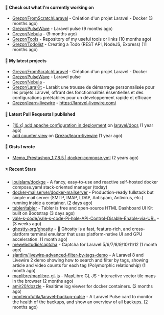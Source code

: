 #### 👷 Check out what I'm currently working on

- [Grezor/FromScratchLaravel](https://github.com/Grezor/FromScratchLaravel) - Création d&#39;un projet Laravel - Docker (3 months ago)
- [Grezor/PulseWave](https://github.com/Grezor/PulseWave) - Laravel pulse (9 months ago)
- [Grezor/Nebula](https://github.com/Grezor/Nebula) -  (9 months ago)
- [Grezor/Tools](https://github.com/Grezor/Tools) - Repository of my useful tools or links (10 months ago)
- [Grezor/Todolist](https://github.com/Grezor/Todolist) - Creating a Todo (REST API, NodeJS, Express) (11 months ago)

#### 🌱 My latest projects

- [Grezor/FromScratchLaravel](https://github.com/Grezor/FromScratchLaravel) - Création d&#39;un projet Laravel - Docker
- [Grezor/PulseWave](https://github.com/Grezor/PulseWave) - Laravel pulse
- [Grezor/Nebula](https://github.com/Grezor/Nebula) - 
- [Grezor/LaraKit](https://github.com/Grezor/LaraKit) - Larakit une trousse de démarrage personnalisée pour les projets Laravel, offrant des fonctionnalités éssentielles et des configurations préétablies pour un développement rapide et efficace
- [Grezor/learn-livewire](https://github.com/Grezor/learn-livewire) - https://laravel-livewire.com/

#### 🔨 Latest Pull Requests I published

- [[10.x] add apache configuration in deployment](https://github.com/laravel/docs/pull/9349) on [laravel/docs](https://github.com/laravel/docs) (1 year ago)
- [add counter view](https://github.com/Grezor/learn-livewire/pull/1) on [Grezor/learn-livewire](https://github.com/Grezor/learn-livewire) (1 year ago)

#### 📓 Gists I wrote

- [Memo_Prestashop_1.7.8.5 | docker-compose.yml](https://gist.github.com/eb78b378ed9f40780dc077b361ead337) (2 years ago)

#### ⭐ Recent Stars

- [louislam/dockge](https://github.com/louislam/dockge) - A fancy, easy-to-use and reactive self-hosted docker compose.yaml stack-oriented manager (today)
- [docker-mailserver/docker-mailserver](https://github.com/docker-mailserver/docker-mailserver) - Production-ready fullstack but simple mail server (SMTP, IMAP, LDAP, Antispam, Antivirus, etc.) running inside a container. (2 days ago)
- [tabler/tabler](https://github.com/tabler/tabler) - Tabler is free and open-source HTML Dashboard UI Kit built on Bootstrap (3 days ago)
- [vale-s-code/vale-s-code-Pi-hole-API-Control-Disable-Enable-via-URL](https://github.com/vale-s-code/vale-s-code-Pi-hole-API-Control-Disable-Enable-via-URL) -  (3 weeks ago)
- [ghostty-org/ghostty](https://github.com/ghostty-org/ghostty) - 👻 Ghostty is a fast, feature-rich, and cross-platform terminal emulator that uses platform-native UI and GPU acceleration. (1 month ago)
- [mewebstudio/captcha](https://github.com/mewebstudio/captcha) - Captcha for Laravel 5/6/7/8/9/10/11/12 (1 month ago)
- [sjardim/livewire-advanced-filter-by-tags-demo](https://github.com/sjardim/livewire-advanced-filter-by-tags-demo) - A Laravel 8 and Livewire 2 demo showing how to search and filter by tags, showing article and video counts for each tag (Polymorphic relationship)  (1 month ago)
- [maplibre/maplibre-gl-js](https://github.com/maplibre/maplibre-gl-js) - MapLibre GL JS - Interactive vector tile maps in the browser (2 months ago)
- [amir20/dozzle](https://github.com/amir20/dozzle) - Realtime log viewer for docker containers.  (2 months ago)
- [monteirofutila/laravel-backup-pulse](https://github.com/monteirofutila/laravel-backup-pulse) - A Laravel Pulse card to monitor the health of the backups, and show an overview of all backups. (2 months ago)
